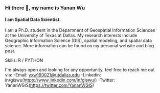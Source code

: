 ### Hi there 👋, my name is Yanan Wu
#### I am Spatial Data Scientist. 
I am a Ph.D. student in the Department of Geospatial Information Sciences at the University of Texas at Dallas. My research interests include Geographic Information Science (GIS), spatial modeling, and spatial data science. More information can be found on my personal website and blog post.

Skills: R / PYTHON

I'm always open and looking for any opportunity, feel free to reach me out via:
-Email: yxw190021@utdallas.edu
-Linkedin: in/giswu(https://www.linkedin.com/in/giswu/)
-Twitter: YananWGIS(https://twitter.com/YananWGIS)









